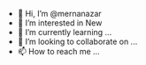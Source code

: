 - 👋 Hi, I’m @mernanazar
- 👀 I’m interested in New 
- 🌱 I’m currently learning ...
- 💞️ I’m looking to collaborate on ...
- 📫 How to reach me ...

<!---
mernanazar/mernanazar is a ✨ special ✨ repository because its `README.md` (this file) appears on your GitHub profile.
You can click the Preview link to take a look at your changes.
--->
